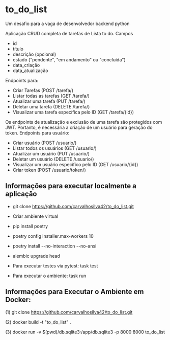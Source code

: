 # to_do_list
Um desafio para a vaga de desenvolvedor backend python

Aplicação CRUD completa de tarefas de Lista to do. Campos

- id
- título
- descrição (opcional)
- estado ("pendente", "em andamento" ou "concluída")
- data_criação
- data_atualização

Endpoints para:

- Criar Tarefas (POST /tarefa/)
- Listar todas as tarefas (GET /tarefa/)
- Atualizar uma tarefa (PUT /tarefa/)
- Deletar uma tarefa (DELETE /tarefa/)
- Visualizar uma tarefa específica pelo ID (GET /tarefa/{id})

Os endpoints de atualização e exclusão de uma tarefa são protegidos com JWT. Portanto, é necessária a criação de um
usuário para geração do token. Endpoints para usuário:

- Criar usuário (POST /usuario/)
- Listar todos os usuários (GET /usuario/)
- Atualizar um usuário (PUT /usuario/)
- Deletar um usuário (DELETE /usuario/)
- Visualizar um usuário específico pelo ID (GET /usuario/{id})
- Criar token (POST /usuario/token/)

## Informações para executar localmente a aplicação

+ git clone https://github.com/carvalhosilva42/to_do_list.git

+ Criar ambiente virtual

+ pip install poetry

+ poetry config installer.max-workers 10

+ poetry install --no-interaction --no-ansi

+ alembic upgrade head

+ Para executar testes via pytest: task test

+ Para executar o ambiente: task run

## Informações para Executar o Ambiente em Docker:

(1) git clone https://github.com/carvalhosilva42/to_do_list.git

(2) docker build -t "to_do_list" .

(3) docker run -v $(pwd)/db.sqlite3:/app/db.sqlite3 -p 8000:8000 to_do_list
